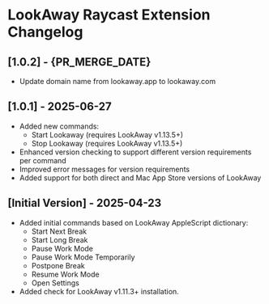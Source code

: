 # LookAway Raycast Extension Changelog

## [1.0.2] - {PR_MERGE_DATE}

- Update domain name from lookaway.app to lookaway.com

## [1.0.1] - 2025-06-27

- Added new commands:
  - Start Lookaway (requires LookAway v1.13.5+)
  - Stop Lookaway (requires LookAway v1.13.5+)
- Enhanced version checking to support different version requirements per command
- Improved error messages for version requirements
- Added support for both direct and Mac App Store versions of LookAway

## [Initial Version] - 2025-04-23

- Added initial commands based on LookAway AppleScript dictionary:
  - Start Next Break
  - Start Long Break
  - Pause Work Mode
  - Pause Work Mode Temporarily
  - Postpone Break
  - Resume Work Mode
  - Open Settings
- Added check for LookAway v1.11.3+ installation.
